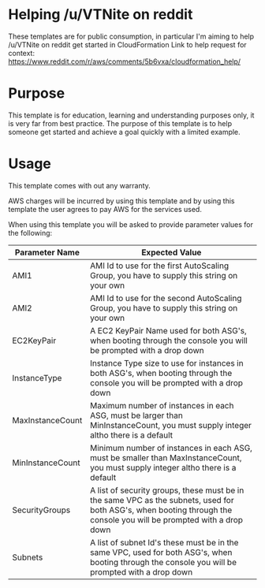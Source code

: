 # Helping /u/VTNite on reddit
These templates are for public consumption, in particular I'm aiming to help /u/VTNite on reddit get started in CloudFormation
Link to help request for context: https://www.reddit.com/r/aws/comments/5b6vxa/cloudformation_help/

# Purpose
This template is for education, learning and understanding purposes only, it is very far from best practice. The purpose of this template is to help someone get started and achieve a goal quickly with a limited example. 

# Usage
This template comes with out any warranty.

AWS charges will be incurred by using this template and by using this template the user agrees to pay AWS for the services used. 

When using this template you will be asked to provide parameter values for the following:

| Parameter Name | Expected Value |
| -------------- | -------------- |
| AMI1 | AMI Id to use for the first AutoScaling Group, you have to supply this string on your own |
| AMI2 | AMI Id to use for the second AutoScaling Group, you have to supply this string on your own |
| EC2KeyPair | A EC2 KeyPair Name used for both ASG's, when booting through the console you will be prompted with a drop down |
| InstanceType | Instance Type size to use for instances in both ASG's, when booting through the console you will be prompted with a drop down |
| MaxInstanceCount | Maximum number of instances in each ASG, must be larger than MinInstanceCount, you must supply integer altho there is a default |
| MinInstanceCount | Minimum number of instances in each ASG, must be smaller than MaxInstanceCount, you must supply integer altho there is a default |
| SecurityGroups | A list of security groups, these must be in the same VPC as the subnets, used for both ASG's, when booting through the console you will be prompted with a drop down |
| Subnets | A list of subnet Id's these must be in the same VPC, used for both ASG's, when booting through the console you will be prompted with a drop down |
